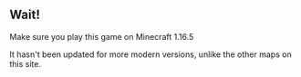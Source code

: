 ## Wait!
Make sure you play this game on Minecraft 1.16.5

It hasn't been updated for more modern versions, unlike the other maps on this site.